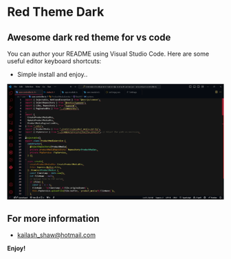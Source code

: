 # Red Theme Dark

## Awesome dark red theme for vs code

You can author your README using Visual Studio Code. Here are some useful editor keyboard shortcuts:

* Simple install and enjoy..


![](https://github.com/kailash-shaw/vscode-dark-red-theme/blob/master/gif/dark-red-theme.gif)

## For more information
* [kailash_shaw@hotmail.com](https://github.com/kailash-shaw/vscode-dark-red-theme/tree/master)


**Enjoy!**
